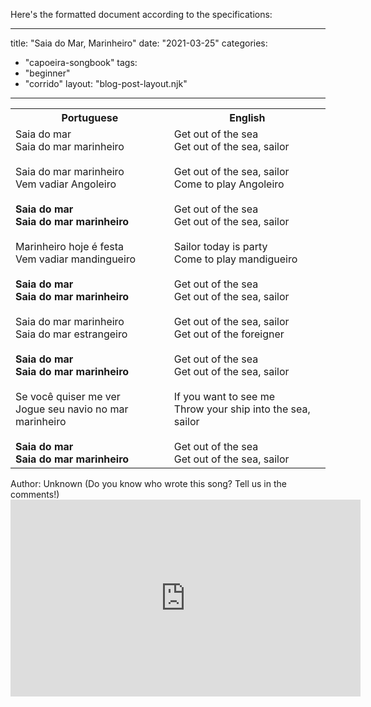 Here's the formatted document according to the specifications:

---
title: "Saia do Mar, Marinheiro"
date: "2021-03-25"
categories: 
  - "capoeira-songbook"
tags: 
  - "beginner"
  - "corrido"
layout: "blog-post-layout.njk"
---

<table class="capoeira-table">
    <tr class="header-row">
        <th>Portuguese</th>
        <th>English</th>
    </tr>
    <tr>
        <td>
            Saia do mar<br>
            Saia do mar marinheiro<br>
            <br>
            Saia do mar marinheiro<br>
            Vem vadiar Angoleiro<br>
            <br>
            <strong>Saia do mar<br>
            Saia do mar marinheiro</strong><br>
            <br>
            Marinheiro hoje é festa<br>
            Vem vadiar mandingueiro<br>
            <strong><br>
            Saia do mar<br>
            Saia do mar marinheiro</strong><br>
            <br>
            Saia do mar marinheiro<br>
            Saia do mar estrangeiro<br>
            <br>
            <strong>Saia do mar<br>
            Saia do mar marinheiro</strong><br>
            <br>
            Se você quiser me ver<br>
            Jogue seu navio no mar marinheiro<br>
            <br>
            <strong>Saia do mar<br>
            Saia do mar marinheiro</strong>
        </td>
        <td>
            Get out of the sea<br>
            Get out of the sea, sailor<br>
            <br>
            Get out of the sea, sailor<br>
            Come to play Angoleiro<br>
            <br>
            Get out of the sea<br>
            Get out of the sea, sailor<br>
            <br>
            Sailor today is party<br>
            Come to play mandigueiro<br>
            <br>
            Get out of the sea<br>
            Get out of the sea, sailor<br>
            <br>
            Get out of the sea, sailor<br>
            Get out of the foreigner<br>
            <br>
            Get out of the sea<br>
            Get out of the sea, sailor<br>
            <br>
            If you want to see me<br>
            Throw your ship into the sea, sailor<br>
            <br>
            Get out of the sea<br>
            Get out of the sea, sailor
        </td>
    </tr>
</table>

<figcaption>
Author: Unknown (Do you know who wrote this song? Tell us in the comments!)
</figcaption>

<iframe width="560" height="315" src="https://www.youtube.com/embed/0b_XuSiCdyU" title="YouTube video player" frameborder="0" allow="accelerometer; autoplay; clipboard-write; encrypted-media; gyroscope; picture-in-picture" allowfullscreen></iframe>
